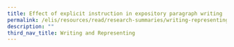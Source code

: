 ```yaml
---
title: Effect of explicit instruction in expository paragraph writing
permalink: /elis/resources/read/research-summaries/writing-representing/effect-explicit-instruction-in-writing/
description: ""
third_nav_title: Writing and Representing
---
```

